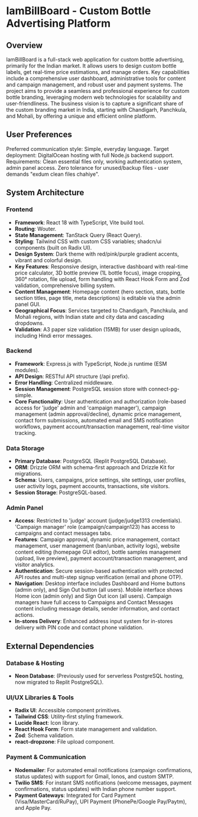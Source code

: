 # IamBillBoard - Custom Bottle Advertising Platform

## Overview
IamBillBoard is a full-stack web application for custom bottle advertising, primarily for the Indian market. It allows users to design custom bottle labels, get real-time price estimations, and manage orders. Key capabilities include a comprehensive user dashboard, administrative tools for content and campaign management, and robust user and payment systems. The project aims to provide a seamless and professional experience for custom bottle branding, leveraging modern web technologies for scalability and user-friendliness. The business vision is to capture a significant share of the custom branding market in India, starting with Chandigarh, Panchkula, and Mohali, by offering a unique and efficient online platform.

## User Preferences
Preferred communication style: Simple, everyday language.
Target deployment: DigitalOcean hosting with full Node.js backend support.
Requirements: Clean essential files only, working authentication system, admin panel access.
Zero tolerance for unused/backup files - user demands "exdum clean files chahiye".

## System Architecture

### Frontend
- **Framework**: React 18 with TypeScript, Vite build tool.
- **Routing**: Wouter.
- **State Management**: TanStack Query (React Query).
- **Styling**: Tailwind CSS with custom CSS variables; shadcn/ui components (built on Radix UI).
- **Design System**: Dark theme with red/pink/purple gradient accents, vibrant and colorful design.
- **Key Features**: Responsive design, interactive dashboard with real-time price calculator, 3D bottle preview (1L bottle focus), image cropping, 360° rotation, file upload, form handling with React Hook Form and Zod validation, comprehensive billing system.
- **Content Management**: Homepage content (hero section, stats, bottle section titles, page title, meta descriptions) is editable via the admin panel GUI.
- **Geographical Focus**: Services targeted to Chandigarh, Panchkula, and Mohali regions, with Indian state and city data and cascading dropdowns.
- **Validation**: A3 paper size validation (15MB) for user design uploads, including Hindi error messages.

### Backend
- **Framework**: Express.js with TypeScript, Node.js runtime (ESM modules).
- **API Design**: RESTful API structure (/api prefix).
- **Error Handling**: Centralized middleware.
- **Session Management**: PostgreSQL session store with connect-pg-simple.
- **Core Functionality**: User authentication and authorization (role-based access for 'judge' admin and 'campaign manager'), campaign management (admin approval/decline), dynamic price management, contact form submissions, automated email and SMS notification workflows, payment account/transaction management, real-time visitor tracking.

### Data Storage
- **Primary Database**: PostgreSQL (Replit PostgreSQL Database).
- **ORM**: Drizzle ORM with schema-first approach and Drizzle Kit for migrations.
- **Schema**: Users, campaigns, price settings, site settings, user profiles, user activity logs, payment accounts, transactions, site visitors.
- **Session Storage**: PostgreSQL-based.

### Admin Panel
- **Access**: Restricted to 'judge' account (judge/judge1313 credentials). 'Campaign manager' role (campaign/campaign123) has access to campaigns and contact messages tabs.
- **Features**: Campaign approval, dynamic price management, contact management, user management (ban/unban, activity logs), website content editing (homepage GUI editor), bottle samples management (upload, live preview), payment account/transaction management, and visitor analytics.
- **Authentication**: Secure session-based authentication with protected API routes and multi-step signup verification (email and phone OTP).
- **Navigation**: Desktop interface includes Dashboard and Home buttons (admin only), and Sign Out button (all users). Mobile interface shows Home icon (admin only) and Sign Out icon (all users). Campaign managers have full access to Campaigns and Contact Messages content including message details, sender information, and contact actions.
- **In-stores Delivery**: Enhanced address input system for in-stores delivery with PIN code and contact phone validation.

## External Dependencies

### Database & Hosting
- **Neon Database**: (Previously used for serverless PostgreSQL hosting, now migrated to Replit PostgreSQL).

### UI/UX Libraries & Tools
- **Radix UI**: Accessible component primitives.
- **Tailwind CSS**: Utility-first styling framework.
- **Lucide React**: Icon library.
- **React Hook Form**: Form state management and validation.
- **Zod**: Schema validation.
- **react-dropzone**: File upload component.

### Payment & Communication
- **Nodemailer**: For automated email notifications (campaign confirmations, status updates) with support for Gmail, Ionos, and custom SMTP.
- **Twilio SMS**: For instant SMS notifications (welcome messages, payment confirmations, status updates) with Indian phone number support.
- **Payment Gateways**: Integrated for Card Payment (Visa/MasterCard/RuPay), UPI Payment (PhonePe/Google Pay/Paytm), and Apple Pay.